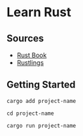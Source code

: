 # Learn Rust

## Sources

- [Rust Book](https://doc.rust-lang.org/book/title-page.html)
- [Rustlings](https://github.com/rust-lang/rustlings/)

## Getting Started

`cargo add project-name`

`cd project-name`

`cargo run project-name`
